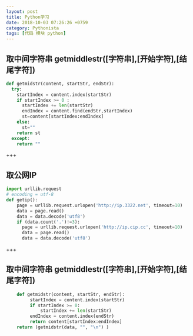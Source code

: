 ```yaml
---
layout: post
title: Python学习
date: 2018-10-03 07:26:26 +0759
category: Pythonista
tags: [代码 模块 python]
---
```


## 取中间字符串 getmiddlestr([字符串],[开始字符],[结尾字符])

```python
def getmidstr(content, startStr, endStr):
  try:
    startIndex = content.index(startStr)
    if startIndex >= 0 :
      startIndex += len(startStr)
      endIndex = content.find(endStr,startIndex)
      st=content[startIndex:endIndex]
    else:
      st=""
    return st
  except:
    return ""
```

+++

## 取公网IP

```python
import urllib.request
# encoding = utf-8
def getip():
    page = urllib.request.urlopen('http://ip.3322.net', timeout=10)
    data = page.read()
    data = data.decode('utf8')
    if (data.count('.')!=3):
      page = urllib.request.urlopen('http://ip.cip.cc', timeout=10)
      data = page.read()
      data = data.decode('utf8')
```
       
+++
       
## 取中间字符串 getmiddlestr([字符串],[开始字符],[结尾字符])
```python
    def getmidstr(content, startStr, endStr):
         startIndex = content.index(startStr)
         if startIndex >= 0:
             startIndex += len(startStr)
         endIndex = content.index(endStr)
         return content[startIndex:endIndex]
    return (getmidstr(data, "", "\n") )
```


